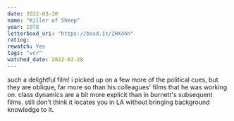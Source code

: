 ```yaml
---
date: 2022-03-30
name: "Killer of Sheep"
year: 1978
letterboxd_uri: "https://boxd.it/2HX4hh"
rating: 
rewatch: Yes
tags: "vcr"
watched_date: 2022-03-28
---
```


such a delightful film! i picked up on a few more of the political cues, but they are oblique, far more so than his colleagues' films that he was working on. class dynamics are a bit more explicit than in burnett's subsequent films. still don't think it locates you in LA without bringing background knowledge to it.
